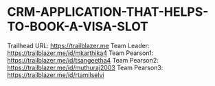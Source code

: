 # CRM-APPLICATION-THAT-HELPS-TO-BOOK-A-VISA-SLOT
Trailhead URL: https://trailblazer.me 
Team Leader: https://trailblazer.me/id/mkarthika4
Team Pearson1: https://trailblazer.me/id/tsangeetha4
Team Pearson2: https://trailblazer.me/id/muthuraj2003
Team Pearson3: https://trailblazer.me/id/rtamilselvi
